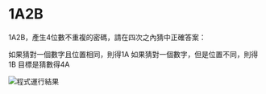 # 1A2B

1A2B，產生4位數不重複的密碼，請在四次之內猜中正確答案：

如果猜對一個數字且位置相同，則得1A
如果猜對一個數字，但是位置不同，則得1B
目標是猜數得4A

![程式運行結果](https://i.imgur.com/Rjvd7Dl.png)
